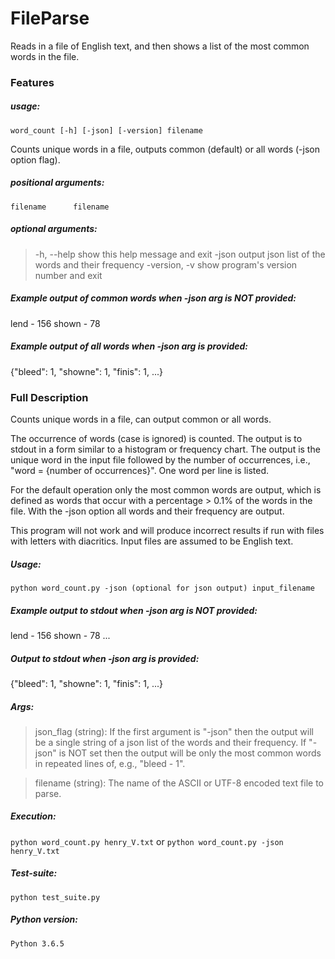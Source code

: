 # FileParse
Reads in a file of English text, and then shows a list of the most common words in the file.

### Features

##### usage: 
`word_count [-h] [-json] [-version] filename`

Counts unique words in a file, outputs common (default)
or all words (-json option flag).

##### positional arguments:

`filename      filename`

##### optional arguments:
>  -h, --help    show this help message and exit
  -json         output json list of the words and their frequency
  -version, -v  show program's version number and exit

##### Example output of common words when -json arg is NOT provided:
 lend - 156
    shown - 78

##### Example output of all words when -json arg is provided:
 {"bleed": 1, "showne": 1, "finis": 1, ...}


### Full Description

 Counts unique words in a file, can output common or all words.

  The occurrence of words (case is ignored) is counted. The output
   is to stdout in a form similar to a histogram or frequency chart.
   The output is the unique word in the input file followed by the
   number of occurrences, i.e., "word = {number of occurrences}".
   One word per line is listed.

  For the default operation only the most common words are output,
  which is defined as words that occur with a percentage > 0.1%
  of the words in the file. With the -json option all words and
  their frequency are output.

 This program will not work and will produce incorrect results
 if run with files with letters with diacritics. Input files are assumed
 to be English text.

##### Usage:
 `python word_count.py -json (optional for json output) input_filename`

##### Example output to stdout when -json arg is NOT provided:
  lend - 156
     shown - 78
        ...

##### Output to stdout when -json arg is provided:
 {"bleed": 1, "showne": 1, "finis": 1, ...}

##### Args:

>    json_flag (string): If the first argument is "-json" then the
        output will be a single string of a json list of the words and
        their frequency. If "-json" is NOT set then the output will be
        only the most common words in repeated lines of, e.g., 
        "bleed - 1".

>    filename (string): The name of the ASCII or UTF-8 encoded text
            file to parse.

##### Execution:

`python word_count.py henry_V.txt`
      or
 `python word_count.py -json henry_V.txt`

##### Test-suite:
 `python test_suite.py`

##### Python version:
  `Python 3.6.5`
